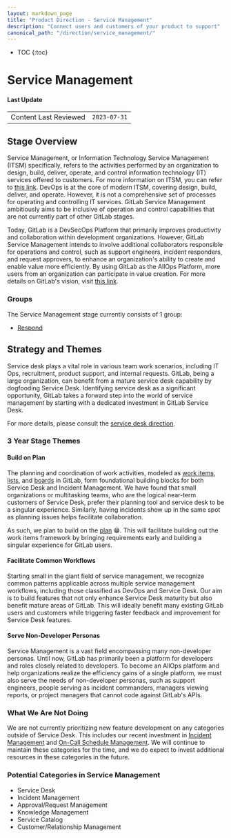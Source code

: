```yaml
---
layout: markdown_page
title: "Product Direction - Service Management"
description: "Connect users and customers of your product to support"
canonical_path: "/direction/service_management/"
---
```


- TOC
{:toc}

# Service Management

#### Last Update

| | |
| --- | --- |
| Content Last Reviewed | `2023-07-31` |

## Stage Overview

Service Management, or Information Technology Service Management (ITSM) specifically, refers to the activities performed by an organization to design, build, deliver, operate, and control information technology (IT) services offered to customers. For more information on ITSM, you can refer to [this link](https://en.wikipedia.org/wiki/IT_service_management). DevOps is at the core of modern ITSM, covering design, build, deliver, and operate. However, it is not a comprehensive set of processes for operating and controlling IT services. GitLab Service Management ambitiously aims to be inclusive of operation and control capabilities that are not currently part of other GitLab stages.

Today, GitLab is a DevSecOps Platform that primarily improves productivity and collaboration within development organizations. However, GitLab Service Management intends to involve additional collaborators responsible for operations and control, such as support engineers, incident responders, and request approvers, to enhance an organization's ability to create and enable value more efficiently. By using GitLab as the AllOps Platform, more users from an organization can participate in value creation. For more details on GitLab's vision, visit [this link](/company/vision/).

### Groups

The Service Management stage currently consists of 1 group:

- [Respond](https://about.gitlab.com/handbook/engineering/development/ops/monitor/respond/)

## Strategy and Themes

Service desk plays a vital role in various team work scenarios, including IT Ops, recruitment, product support, and internal requests. GitLab, being a large organization, can benefit from a mature service desk capability by dogfooding Service Desk. Identifying service desk as a significant opportunity, GitLab takes a forward step into the world of service management by starting with a dedicated investment in GitLab Service Desk.

For more details, please consult the [service desk direction](service_desk/).

### 3 Year Stage Themes

#### Build on Plan

The planning and coordination of work activities, modeled as [work items](https://docs.gitlab.com/ee/architecture/blueprints/work_items/), [lists](https://docs.gitlab.com/ee/user/project/issues/sorting_issue_lists.html), and [boards](https://docs.gitlab.com/ee/user/project/issue_board.html) in GitLab, form foundational building blocks for both Service Desk and Incident Management. We have found that small organizations or multitasking teams, who are the logical near-term customers of Service Desk, prefer their planning tool and service desk to be a singular experience. Similarly, having incidents show up in the same spot as planning issues helps facilitate collaboration.

As such, we plan to build on the [plan](/direction/plan/#enterprise-planning-frameworks-support) 😁. This will facilitate building out the work items framework by bringing requirements early and building a singular experience for GitLab users.

#### Facilitate Common Workflows

Starting small in the giant field of service management, we recognize common patterns applicable across multiple service management workflows, including those classified as DevOps and Service Desk. Our aim is to build features that not only enhance Service Desk maturity but also benefit mature areas of GitLab. This will ideally benefit many existing GitLab users and customers while triggering faster feedback and improvement for Service Desk features.

#### Serve Non-Developer Personas

Service Management is a vast field encompassing many non-developer personas. Until now, GitLab has primarily been a platform for developers and roles closely related to developers. To become an AllOps platform and help organizations realize the efficiency gains of a single platform, we must also serve the needs of non-developer personas, such as support engineers, people serving as incident commanders, managers viewing reports, or project managers that cannot code against GitLab's APIs. 

### What We Are Not Doing

We are not currently prioritizing new feature development on any categories outside of Service Desk. This includes our recent investment in [Incident Management](incident_management/) and [On-Call Schedule Management](on-call_schedule_management). We will continue to maintain these categories for the time, and we do expect to invest additional resources in these categories in the future.

### Potential Categories in Service Management

- Service Desk
- Incident Management
- Approval/Request Management
- Knowledge Management
- Service Catalog
- Customer/Relationship Management




